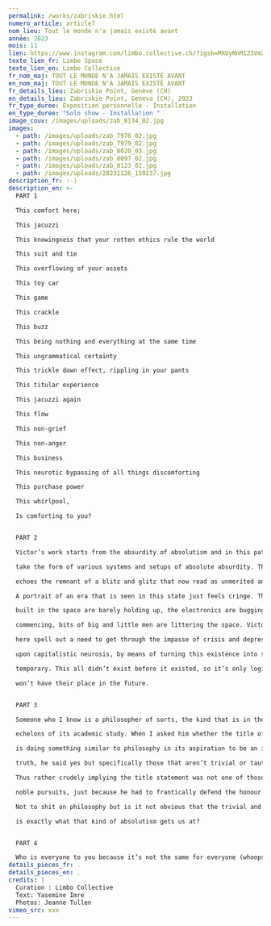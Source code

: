 ```yaml
---
permalink: /works/zabriskie.html
numero_article: article7
nom_lieu: Tout le monde n'a jamais existé avant
année: 2023
mois: 11
lien: https://www.instagram.com/limbo.collective.ch/?igsh=MXUyNnM1Z3VmZmtmOA%3D%3D
texte_lien_fr: Limbo Space
texte_lien_en: Limbo Collective
fr_nom_maj: TOUT LE MONDE N'A JAMAIS EXISTÉ AVANT
en_nom_maj: TOUT LE MONDE N'A JAMAIS EXISTÉ AVANT
fr_details_lieu: Zabriskie Point, Genève (CH)
en_details_lieu: Zabriskie Point, Geneva (CH), 2023
fr_type_duree: Exposition personnelle - Installation
en_type_duree: "Solo show - Installation "
image_couv: /images/uploads/zab_8134_02.jpg
images:
  - path: /images/uploads/zab_7976_02.jpg
  - path: /images/uploads/zab_7979_02.jpg
  - path: /images/uploads/zab_8020_03.jpg
  - path: /images/uploads/zab_8097_02.jpg
  - path: /images/uploads/zab_8123_02.jpg
  - path: /images/uploads/20231126_150237.jpg
description_fr: :-)
description_en: >-
  PART 1

  This comfort here;

  This jacuzzi

  This knowingness that your rotten ethics rule the world

  This suit and tie

  This overflowing of your assets

  This toy car

  This game

  This crackle

  This buzz

  This being nothing and everything at the same time

  This ungrammatical certainty

  This trickle down effect, rippling in your pants

  This titular experience

  This jacuzzi again

  This flow

  This non-grief

  This non-anger

  This business

  This neurotic bypassing of all things discomforting

  This purchase power

  This whirlpool,

  Is comforting to you?


  PART 2

  Victor’s work starts from the absurdity of absolutism and in this path, his works

  take the form of various systems and setups of absolute absurdity. The space

  echoes the remnant of a blitz and glitz that now read as unmerited and frivolous.

  A portrait of an era that is seen in this state just feels cringe. The structures

  built in the space are barely holding up, the electronics are bugging, small fires

  commencing, bits of big and little men are littering the space. Victor’s intentions

  here spell out a need to get through the impasse of crisis and depression brought

  upon capitalistic neurosis, by means of turning this existence into something

  temporary. This all didn’t exist before it existed, so it’s only logical these systems

  won’t have their place in the future.


  PART 3

  Someone who I know is a philosopher of sorts, the kind that is in the highest

  echelons of its academic study. When I asked him whether the title of the show

  is doing something similar to philosophy in its aspiration to be an incontestable

  truth, he said yes but specifically those that aren’t trivial or tautologous.

  Thus rather crudely implying the title statement was not one of those of more

  noble pursuits, just because he had to frantically defend the honour of his discipline.

  Not to shit on philosophy but is it not obvious that the trivial and tautologous

  is exactly what that kind of absolutism gets us at?


  PART 4

  Who is everyone to you because it’s not the same for everyone (whoops).
details_pieces_fr: .
details_pieces_en: .
credits: |
  Curation : Limbo Collective
  Text: Yasemine Imre
  Photos: Jeanne Tullen
vimeo_src: xxx
---
```

